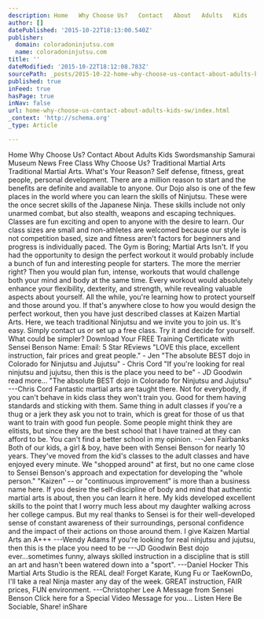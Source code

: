 ```yaml
---
description: Home   Why Choose Us?   Contact   About   Adults   Kids   Swordsmanship   Samurai Museum   News   Free Class Why Choose Us? Traditional Martial Arts Traditional
author: []
datePublished: '2015-10-22T18:13:00.540Z'
publisher:
  domain: coloradoninjutsu.com
  name: coloradoninjutsu.com
title: ''
dateModified: '2015-10-22T18:12:08.783Z'
sourcePath: _posts/2015-10-22-home-why-choose-us-contact-about-adults-kids-sw.md
published: true
inFeed: true
hasPage: true
inNav: false
url: home-why-choose-us-contact-about-adults-kids-sw/index.html
_context: 'http://schema.org'
_type: Article

---
```

Home Why Choose Us? Contact About Adults Kids Swordsmanship Samurai Museum News Free Class Why Choose Us? Traditional Martial Arts Traditional Martial Arts. What's Your Reason? Self defense, fitness, great people, personal development. There are a million reason to start and the benefits are definite and available to anyone. Our Dojo also is one of the few places in the world where you can learn the skills of Ninjutsu. These were the once secret skills of the Japanese Ninja. These skills include not only unarmed combat, but also stealth, weapons and escaping techniques. Classes are fun exciting and open to anyone with the desire to learn. Our class sizes are small and non-athletes are welcomed because our style is not competition based, size and fitness aren't factors for beginners and progress is individually paced. The Gym is Boring; Martial Arts Isn't. If you had the opportunity to design the perfect workout it would probably include a bunch of fun and interesting people for starters. The more the merrier right? Then you would plan fun, intense, workouts that would challenge both your mind and body at the same time. Every workout would absolutely enhance your flexibility, dexterity, and strength, while revealing valuable aspects about yourself. All the while, you're learning how to protect yourself and those around you. If that's anywhere close to how you would design the perfect workout, then you have just described classes at Kaizen Martial Arts. Here, we teach traditional Ninjutsu and we invite you to join us. It's easy. Simply contact us or set up a free class. Try it and decide for yourself. What could be simpler?   Download Your FREE Training Certificate with Sensei Benson Name: Email:   5 Star REviews "LOVE this place, excellent instruction, fair prices and great people." - Jen "The absolute BEST dojo in Colorado for Ninjutsu and Jujutsu" - Chris Cord "If you're looking for real ninjutsu and jujutsu, then this is the place you need to be" - JD Goodwin read more... "The absolute BEST dojo in Colorado for Ninjutsu and Jujutsu" ---Chris Cord Fantastic martial arts are taught there. Not for everybody, if you can't behave in kids class they won't train you. Good for them having standards and sticking with them. Same thing in adult classes if you're a thug or a jerk they ask you not to train, which is great for those of us that want to train with good fun people. Some people might think they are elitists, but since they are the best school that I have trained at they can afford to be. You can't find a better school in my opinion. ---Jen Fairbanks Both of our kids, a girl & boy, have been with Sensei Benson for nearly 10 years. They've moved from the kid's classes to the adult classes and have enjoyed every minute. We "shopped around" at first, but no one came close to Sensei Benson's approach and expectation for developing the "whole person." "Kaizen" -- or "continuous improvement" is more than a business name here. If you desire the self-discipline of body and mind that authentic martial arts is about, then you can learn it here. My kids developed excellent skills to the point that I worry much less about my daughter walking across her college campus. But my real thanks to Sensei is for their well-developed sense of constant awareness of their surroundings, personal confidence and the impact of their actions on those around them. I give Kaizen Martial Arts an A+++ ---Wendy Adams If you're looking for real ninjutsu and jujutsu, then this is the place you need to be ---JD Goodwin Best dojo ever...sometimes funny, always skilled instruction in a discipline that is still an art and hasn't been watered down into a "sport". ---Daniel Hocker This Martial Arts Studio is the REAL deal! Forget Karate, Kung Fu or TaeKownDo, I'll take a real Ninja master any day of the week. GREAT instruction, FAIR prices, FUN environment. ---Christopher Lee A Message from Sensei Benson Click here for a Special Video Message for you... Listen Here Be Sociable, Share! inShare